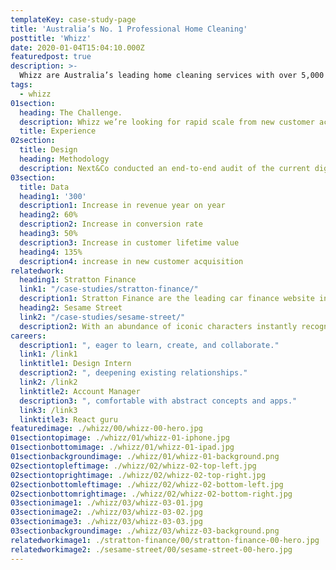```yaml
---
templateKey: case-study-page
title: 'Australia’s No. 1 Professional Home Cleaning'
posttitle: 'Whizz'
date: 2020-01-04T15:04:10.000Z
featuredpost: true
description: >-
  Whizz are Australia’s leading home cleaning services with over 5,000 cleaners on demand platform for both mobile and web applications.
tags:
  - whizz
01section:
  heading: The Challenge.
  description: Whizz we’re looking for rapid scale from new customer acquisitions and increasing share of wallet from existing customers. The key challenge for Whizz was that they needed significant improvements in both the digital media efficiencies and simultaneous improvement within the front-end digital customer experience.
  title: Experience
02section:
  title: Design
  heading: Methodology
  description: Next&Co conducted an end-to-end audit of the current digital experience including all digital media, web assets and customer life-cycle communications. Using analytics to determine key points of uplift within the customer journey – a roadmap of activity was prioritised and rolled out. Significant effort was put into setting up the correct reporting and optimisation cadence to ensure application of efforts was yielding continuous improvement from results.
03section:
  title: Data
  heading1: '300'
  description1: Increase in revenue year on year
  heading2: 60%
  description2: Increase in conversion rate
  heading3: 50%
  description3: Increase in customer lifetime value
  heading4: 135%
  description4: increase in new customer acquisition
relatedwork:
  heading1: Stratton Finance
  link1: "/case-studies/stratton-finance/"
  description1: Stratton Finance are the leading car finance website in Australia, assisting Australians with buying their new car.
  heading2: Sesame Street
  link2: "/case-studies/sesame-street/"
  description2: With an abundance of iconic characters instantly recognisable across multiple generations.
careers:
  description1: ", eager to learn, create, and collaborate."
  link1: /link1
  linktitle1: Design Intern
  description2: ", deepening existing relationships."
  link2: /link2
  linktitle2: Account Manager
  description3: ", comfortable with abstract concepts and apps."
  link3: /link3
  linktitle3: React guru
featuredimage: ./whizz/00/whizz-00-hero.jpg
01sectiontopimage: ./whizz/01/whizz-01-iphone.jpg
01sectionbottomimage: ./whizz/01/whizz-01-ipad.jpg
01sectionbackgroundimage: ./whizz/01/whizz-01-background.png
02sectiontopleftimage: ./whizz/02/whizz-02-top-left.jpg
02sectiontoprightimage: ./whizz/02/whizz-02-top-right.jpg
02sectionbottomleftimage: ./whizz/02/whizz-02-bottom-left.jpg
02sectionbottomrightimage: ./whizz/02/whizz-02-bottom-right.jpg
03sectionimage1: ./whizz/03/whizz-03-01.jpg
03sectionimage2: ./whizz/03/whizz-03-02.jpg
03sectionimage3: ./whizz/03/whizz-03-03.jpg
03sectionbackgroundimage: ./whizz/03/whizz-03-background.png
relatedworkimage1: ./stratton-finance/00/stratton-finance-00-hero.jpg
relatedworkimage2: ./sesame-street/00/sesame-street-00-hero.jpg
---
```

